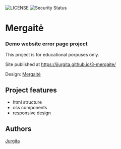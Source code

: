 ![LICENSE](https://img.shields.io/badge/license-MIT-blue.svg?style=flat-square)
![Security Status](https://img.shields.io/security-headers?label=Security&url=https%3A%2F%2Fgithub.com&style=flat-square)

# Mergaitė

### Demo website error page project

This project is for educational porpuses only.

Site published at https://jjurgita.github.io/3-mergaite/

Design: [Mergaitė](https://cdn.discordapp.com/attachments/648536139677958156/648860692459290634/unknown.png)

## Project features

- html structure
- css components
- responsive design

## Authors

[Jurgita](https://github.com/Jjurgita)
